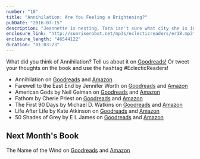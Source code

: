 ```yaml
---
number: "18"
title: "Annihilation: Are You Feeling a Brightening?"
pubDate: "2016-07-15"
description: "Jeannette is nesting, Tara isn't sure what city she is in, and Susan is spreading her spores - Area X style! We discuss the books we felt peer pressured into reading, ask the question 'What is it?' (a lot), and try to fill in the blanks that Annihilation leaves in its wake. Join us as we chat about this sci-fi thriller mystery and try to discern the truth of Area X."
enclosure_link: "http://sunriserobot.net/mp3s/eclecticreaders/er18.mp3"
enclosure_length: "46544122"
duration: "01:03:23"
---
```

What did you think of Annihilation? Tell us about it on [Goodreads!](https://www.goodreads.com/topic/show/18174069-annhilation) Or tweet your thoughts on the book and use the hashtag #EclecticReaders!

- Annihilation on [Goodreads](https://www.goodreads.com/book/show/17934530-annihilation) and [Amazon](https://www.amazon.com/Annihilation-Novel-Southern-Reach-Trilogy/dp/0374104093)
- Farewell to the East End by Jennifer Worth on [Goodreads](https://www.goodreads.com/book/show/6456879-farewell-to-the-east-end) and [Amazon](https://www.amazon.com/Farewell-East-End-Jennifer-Worth/dp/0753823063)
- American Gods by Neil Gaiman on [Goodreads](https://www.goodreads.com/book/show/30165203-american-gods) and [Amazon](https://www.amazon.com/American-Gods-Tenth-Anniversary-Novel-ebook/dp/B004YW4L5K)
- Fathom by Cherie Priest on [Goodreads](https://www.goodreads.com/book/show/1137217.Fathom) and [Amazon](https://www.amazon.com/Fathom-Cherie-Priest/dp/0765318407)
- The First 90 Days by Michael D. Watkins on [Goodreads](https://www.goodreads.com/book/show/15824358-the-first-90-days-updated-and-expanded) and [Amazon](https://www.amazon.com/First-90-Days-Strategies-Expanded/dp/1422188612)
- Life After Life by Kate Atkinson on [Goodreads](https://www.goodreads.com/book/show/15790842-life-after-life) and [Amazon](https://www.amazon.com/Life-After-Novel-Kate-Atkinson/dp/0316176486)
- 50 Shades of Grey by E L James on [Goodreads](https://www.goodreads.com/book/show/10818853-fifty-shades-of-grey) and [Amazon](https://www.amazon.com/Fifty-Shades-Grey-Book-Trilogy/dp/0345803485/ref=sr_1_2)


## Next Month's Book

The Name of the Wind on [Goodreads](https://www.goodreads.com/book/show/186074.The_Name_of_the_Wind) and [Amazon](https://www.amazon.com/Name-Wind-Kingkiller-Chronicles-Day/dp/075640407X)

